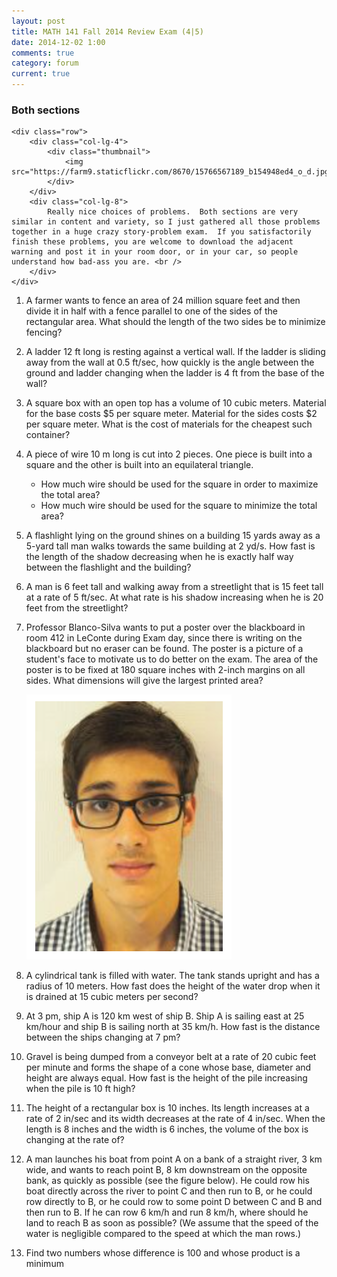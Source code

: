 ```yaml
---
layout: post
title: MATH 141 Fall 2014 Review Exam (4|5)
date: 2014-12-02 1:00
comments: true
category: forum
current: true
---
```


<div class="well">
	<h3>Both sections</h3>

	<div class="row">
		<div class="col-lg-4">
			<div class="thumbnail">
				<img src="https://farm9.staticflickr.com/8670/15766567189_b154948ed4_o_d.jpg">
			</div>
		</div>
		<div class="col-lg-8"> 
			Really nice choices of problems.  Both sections are very similar in content and variety, so I just gathered all those problems together in a huge crazy story-problem exam.  If you satisfactorily finish these problems, you are welcome to download the adjacent warning and post it in your room door, or in your car, so people understand how bad-ass you are. <br />
		</div>
	</div>
</div>

1. A farmer wants to fence an area of 24 million square feet and then divide it in half with a fence parallel to one of the sides of the rectangular area. What should the length of the two sides be to minimize fencing? 

2. A ladder 12 ft long is resting against a vertical wall. If the ladder is sliding away from the wall at 0.5 ft/sec, how quickly is the angle between the ground and ladder changing when the ladder is 4 ft from the base of the wall? 

3. A square box with an open top has a volume of 10 cubic meters. Material for the base costs $5 per square meter. Material for the sides costs $2 per square meter. What is the cost of materials for the cheapest such container? 

4. A piece of wire 10 m long is cut into 2 pieces. One piece is built into a square and the other is built into an equilateral triangle. 
	* How much wire should be used for the square in order to maximize the total area?
	* How much wire should be used for the square to minimize the total area? 


5. A flashlight lying on the ground shines on a building 15 yards away as a 5-yard tall man walks towards the same building at 2 yd/s. How fast is the length of the shadow decreasing when he is exactly half way between the flashlight and the building? 

6. A man is 6 feet tall and walking away from a streetlight that is 15 feet tall at a rate of 5 ft/sec.  At what rate is his shadow increasing when he is 20 feet from the streetlight?

7. Professor Blanco-Silva wants to put a poster over the blackboard in room 412 in LeConte during Exam day, since there is writing on the blackboard but no eraser can be found. The poster is a picture of a student's face to motivate us to do better on the exam. The area of the poster is to be fixed at 180 square inches with 2-inch margins on all sides. What dimensions will give the largest printed area? 

	<div class="row">
		<div class="col-lg-4"> </div>
		<div class="col-lg-4">
			<div class="thumbnail">
				<img src="/images/pedro.png">
			</div>
		</div>
		<div class="col-lg-4"> </div>
	</div>

8. A cylindrical tank is filled with water. The tank stands upright and has a radius of 10 meters. How fast does the height of the water drop when it is drained at 15 cubic meters per second?

9. At 3 pm, ship A is 120 km west of ship B. Ship A is sailing east at 25 km/hour and ship B is sailing north at 35 km/h. How fast is the distance between the ships changing at 7 pm?

10. Gravel is being dumped from a conveyor belt at a rate of  20 cubic feet per minute and forms the shape of a cone whose base, diameter and height are always equal. How fast is the height of the pile increasing when the pile is 10 ft high?

11. The height of a rectangular box is 10 inches.  Its length increases at a rate of 2 in/sec and its width decreases at the rate of 4 in/sec.  When the length is 8 inches and the width is 6 inches, the volume of the box is changing at the rate of? 

12.	A man launches his boat from point A on a bank of a straight river, 3 km wide, and wants to reach point B, 8 km downstream on the opposite bank, as quickly as possible (see the figure below). He could row his boat directly across the river to point C and then run to B, or he could row directly to B, or he could row to some point D between C and B and then run to B. If he can row 6 km/h and run 8 km/h, where should he land to reach B as soon as possible? (We assume that the speed of the water is negligible compared to the speed at which the man rows.)

13. Find two numbers whose difference is 100 and whose product is a minimum